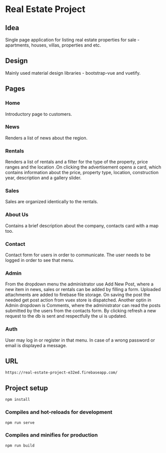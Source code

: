 # Real Estate Project

## Idea
Single page application for listing real estate properties for sale - apartments, houses, villas, properties and etc.

## Design
Mainly used material design libraries - bootstrap-vue and vuetify.

## Pages
### Home 
Introductory page to customers.

### News
Renders a list of news about the region.

### Rentals
Renders a list of rentals and a filter for the type of the property, price ranges and the location .On clicking the advertisement opens a card, which contains information about the price, property type, location, construction year, description and a gallery slider. 

### Sales
Sales are organized identically to the rentals.

### About Us
Contains a brief description about the company, contacts card with a map too.

### Contact
Contact form for users in order to communicate. The user needs to be logged in order to see that menu.

### Admin
From the dropdown menu the administrator use Add New Post, where a new item in news, sales or rentals can be added by filling a form. Uploaded attachments are added to firebase file storage. On saving the post the needed get post action from vuex store is dispatched.
Another optin in Admin dropdown is Comments, where the administrator can read the posts submitted by the users from the contacts form. By clicking refresh a new request to the db is sent and respectfully the ui is updated.

### Auth  
User may log in or register in that menu. In case of a wrong password or email is displayed a message.

## URL
```
https://real-estate-project-e32ed.firebaseapp.com/
```

## Project setup
```
npm install
```

### Compiles and hot-reloads for development
```
npm run serve
```

### Compiles and minifies for production
```
npm run build
```
